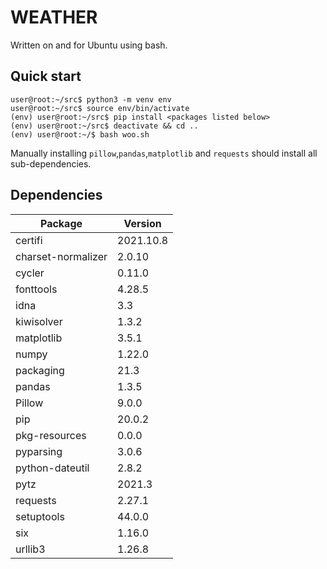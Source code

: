 # WEATHER

Written on and for Ubuntu using bash.

## Quick start
```console
user@root:~/src$ python3 -m venv env
user@root:~/src$ source env/bin/activate
(env) user@root:~/src$ pip install <packages listed below>
(env) user@root:~/src$ deactivate && cd ..
(env) user@root:~/$ bash woo.sh
```

Manually installing `pillow`,`pandas`,`matplotlib` and `requests` should install all sub-dependencies.

## Dependencies
|Package           |Version    |
|------------------|-----------|
|certifi           | 2021.10.8 |
|charset-normalizer| 2.0.10    |
|cycler            | 0.11.0    |
|fonttools         | 4.28.5    |
|idna              | 3.3       |
|kiwisolver        | 1.3.2     |
|matplotlib        | 3.5.1     |
|numpy             | 1.22.0    |
|packaging         | 21.3      |
|pandas            | 1.3.5     |
|Pillow            | 9.0.0     |
|pip               | 20.0.2    |
|pkg-resources     | 0.0.0     |
|pyparsing         | 3.0.6     |
|python-dateutil   | 2.8.2     |
|pytz              | 2021.3    |
|requests          | 2.27.1    |
|setuptools        | 44.0.0    |
|six               | 1.16.0    |
|urllib3           | 1.26.8    |
